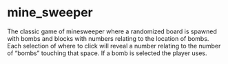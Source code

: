 # mine_sweeper
The classic game of minesweeper where a randomized board is spawned with bombs and blocks with numbers relating to the location of bombs. Each selection of where to click will reveal a number relating to the number of “bombs” touching that space. If a bomb is selected the player uses.
